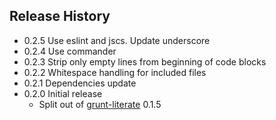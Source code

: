 ## Release History

- 0.2.5 Use eslint and jscs. Update underscore
- 0.2.4 Use commander
- 0.2.3 Strip only empty lines from beginning of code blocks
- 0.2.2 Whitespace handling for included files
- 0.2.1 Dependencies update
- 0.2.0 Initial release
	- Split out of [grunt-literate](https://github.com/phadej/grunt-literate) 0.1.5
